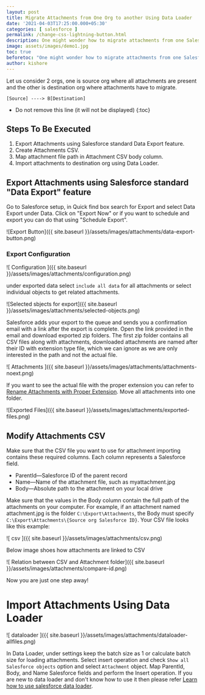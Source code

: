 ```yaml
---
layout: post
title: Migrate Attachments from One Org to another Using Data Loader
date: '2021-04-03T17:25:00.000+05:30'
categories: [ salesforce ]
permalink: /change-css-lightning-button.html
description: One might wonder how to migrate attachments from one Salesforce org to another Salesforce org using Data Loader. Here is a practical guide on how to do that.
image: assets/images/demo1.jpg
toc: true
beforetoc: "One might wonder how to migrate attachments from one Salesforce org to another Salesforce org using Data Loader. Here is a practical guide on how to do that."
author: kishore
---
```


Let us consider 2 orgs, one is source org where all attachments are present and the other is destination org where attachments have to migrate.

`[Source] ----> B[Destination]`

* Do not remove this line (it will not be displayed)
{:toc}


## Steps To Be Executed

 1. Export Attachments using Salesforce standard Data Export feature.
 2. Create Attachments CSV.
 3. Map attachment file path in Attachment CSV body column.
 4. Import attachments to destination org using Data Loader.

## Export Attachments using Salesforce standard "Data Export" feature
Go to Salesforce setup, in Quick find box search for Export and select Data Export under Data. Click on "Export Now" or if you want to schedule and export you can do that using "Schedule Export".

![Export Button]({{ site.baseurl }}/assets/images/attachments/data-export-button.png)

### Export Configuration

![ Configuration ]({{ site.baseurl }}/assets/images/attachments/configuration.png)

under exported data select `include all data` for all attachments or select individual objects to get related attachments.

![Selected sbjects for export]({{ site.baseurl }}/assets/images/attachments/selected-objects.png)

Salesforce adds your export to the queue and sends you a confirmation email with a link after the export is complete.
Open the link provided in the email and download exported zip folders.
The first zip folder contains all CSV files along with attachments, downloaded attachments are named after their ID with extension type file, which we can ignore as we are only interested in the path and not the actual file. 

![ Attachments ]({{ site.baseurl }}/assets/images/attachments/attachments-noext.png)

If you want to see the actual file with the proper extension you can refer to [Rename Attachments with Proper Extension](https://www.salesforcelwc.in/rename-attachments). Move all attachments into one folder.

![Exported Files]({{ site.baseurl }}/assets/images/attachments/exported-files.png)

## Modify Attachments CSV
Make sure that the CSV file you want to use for attachment importing contains these required columns. Each column represents a Salesforce field.

-   ParentId—Salesforce ID of the parent record
-   Name—Name of the attachment file, such as  myattachment.jpg
-   Body—Absolute path to the attachment on your local drive
    
Make sure that the values in the Body column contain the full path of the attachments on your computer. For example, if an attachment named  attachment.jpg  is the folder  `C:\Export\Attachments`, the Body must specify  `C:\Export\Attachments\{Source org Salesforce ID}`. Your CSV file looks like this example:

![ csv ]({{ site.baseurl }}/assets/images/attachments/csv.png)

Below image shoes how attachments are linked to CSV

![ Relation between CSV and Attachment folder]({{ site.baseurl }}/assets/images/attachments/compare-id.png)

Now you are just one step away!

# Import Attachments Using Data Loader

![ dataloader ]({{ site.baseurl }}/assets/images/attachments/dataloader-allfiles.png)

In Data Loader, under settings keep the batch size as 1 or calculate batch size for loading attachments. Select insert operation and check `Show all Salesforce objects` option and select `Attachment` object. Map ParentId, Body, and Name Salesforce fields and perform the Insert operation. If you are new to data loader and don't know how to use it then please refer [Learn how to use salesforce data loader](https://developer.salesforce.com/docs/atlas.en-us.dataLoader.meta/dataLoader/inserting_updating_or_deleting_data.htm).
